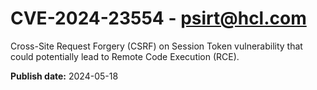 # CVE-2024-23554 - psirt@hcl.com

Cross-Site Request Forgery (CSRF) on Session Token vulnerability that could potentially lead to Remote Code Execution (RCE). 


**Publish date:** 2024-05-18
